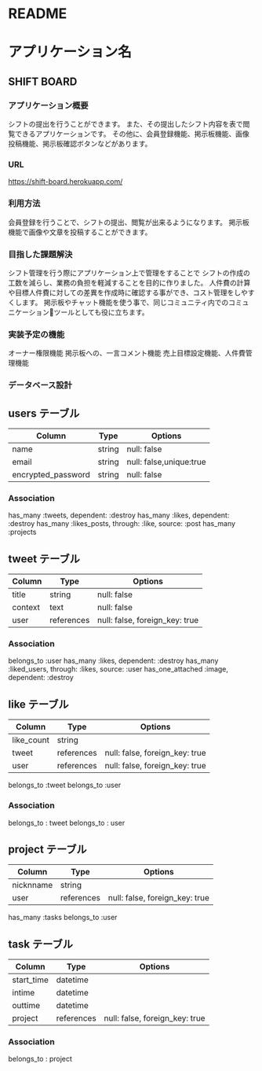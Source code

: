 # README

# アプリケーション名
## SHIFT BOARD

### アプリケーション概要
 シフトの提出を行うことができます。
 また、その提出したシフト内容を表で閲覧できるアプリケーションです。
 その他に、会員登録機能、掲示板機能、画像投稿機能、掲示板確認ボタンなどがあります。

### URL

https://shift-board.herokuapp.com/


### 利用方法
 会員登録を行うことで、シフトの提出、閲覧が出来るようになります。
 掲示板機能で画像や文章を投稿することができます。

### 目指した課題解決
 シフト管理を行う際にアプリケーション上で管理をすることで
 シフトの作成の工数を減らし、業務の負担を軽減することを目的に作りました。
 人件費の計算や目標人件費に対しての差異を作成時に確認する事ができ、コスト管理をしやすくします。
 掲示板やチャット機能を使う事で、同じコミュニティ内でのコミュニケーションツールとしても役に立ちます。



### 実装予定の機能
オーナー権限機能
掲示板への、一言コメント機能
売上目標設定機能、人件費管理機能

### データベース設計


## users テーブル

| Column              | Type    | Options                |
| ------------------- | ------- | ---------------------- |
| name                | string  | null: false            |
| email               | string  | null: false,unique:true|
| encrypted_password  | string  | null: false            |

### Association

   has_many :tweets, dependent: :destroy
   has_many :likes, dependent: :destroy
   has_many :likes_posts, through: :like, source: :post
   has_many :projects

## tweet テーブル

| Column              | Type       | Options                        |
| ------------------- | ---------- | ------------------------------ |
| title               | string     | null: false                    |
| context             | text       | null: false                    |
| user                | references | null: false, foreign_key: true |



### Association

belongs_to :user
has_many :likes,  dependent: :destroy
has_many :liked_users, through: :likes, source: :user
has_one_attached :image,  dependent: :destroy

## like テーブル

| Column              | Type       | Options                        |
| ------------------- | ---------- | ------------------------------ |
| like_count          | string     |                                |
| tweet               | references | null: false, foreign_key: true |
| user                | references | null: false, foreign_key: true |

  belongs_to :tweet
  belongs_to :user

### Association

belongs_to : tweet
belongs_to : user


## project テーブル

| Column                 | Type       | Options                        |
| ---------------------- | ---------- | ------------------------------ |
| nicknname              | string     |                                |
| user                   | references | null: false, foreign_key: true |

  has_many :tasks
  belongs_to :user

## task テーブル

| Column                 | Type       | Options                        |
| ---------------------- | ---------- | ------------------------------ |
| start_time             | datetime   |                                |
| intime                 | datetime   |                                |
| outtime                | datetime   |                                |
| project                | references | null: false, foreign_key: true |

### Association

belongs_to : project

